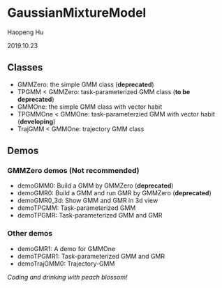 # GaussianMixtureModel

Haopeng Hu

2019.10.23

## Classes

- GMMZero: the simple GMM class (**deprecated**)
- TPGMM < GMMZero: task-parameterized GMM class (**to be deprecated**)
- GMMOne: the simple GMM class with vector habit
- TPGMMOne < GMMOne: task-parameterzied GMM with vector habit (**developing**)
- TrajGMM < GMMOne: trajectory GMM class

## Demos

### GMMZero demos (Not recommended)

 - demoGMM0: Build a GMM by GMMZero (**deprecated**)
 - demoGMR0: Build a GMM and run GMR by GMMZero (**deprecated**)
 - demoGMR0_3d: Show GMM and GMR in 3d view
 - demoTPGMM: Task-parameterized GMM
 - demoTPGMR: Task-parameterized GMM and GMR

### Other demos

- demoGMR1: A demo for GMMOne 
- demoTPGMR1: Task-parameterized GMM and GMR
- demoTrajGMM0: Trajectory-GMM

*Coding and drinking with peach blossom!*
